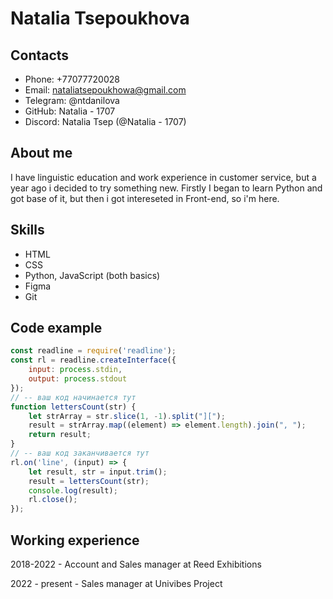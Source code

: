 # Natalia Tsepoukhova
## Contacts
- Phone: +77077720028
- Email: nataliatsepoukhowa@gmail.com
- Telegram: @ntdanilova
- GitHub: Natalia - 1707
- Discord: Natalia Tsep (@Natalia - 1707)

## About me
I have linguistic education and work experience in customer service, but a year ago i decided to try something new. Firstly I began to learn Python and got base of it, but then i got intereseted in Front-end, so i'm here.

## Skills
- HTML
- CSS
- Python, JavaScript (both basics)
- Figma
- Git

## Code example
```JavaScript
const readline = require('readline');
const rl = readline.createInterface({
    input: process.stdin,
    output: process.stdout
});
// -- ваш код начинается тут
function lettersCount(str) {
    let strArray = str.slice(1, -1).split("][");
    result = strArray.map((element) => element.length).join(", ");
    return result;
}
// -- ваш код заканчивается тут
rl.on('line', (input) => {
    let result, str = input.trim();
    result = lettersCount(str);
    console.log(result);
    rl.close();
});
```
## Working experience
2018-2022 - Account and Sales manager at Reed Exhibitions


2022 - present - Sales manager at Univibes Project 